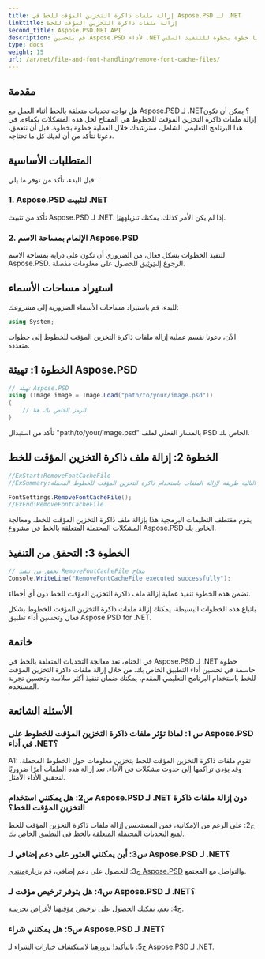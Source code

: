 ```yaml
---
title: إزالة ملفات ذاكرة التخزين المؤقت للخط في Aspose.PSD لـ .NET
linktitle: إزالة ملفات ذاكرة التخزين المؤقت للخط
second_title: Aspose.PSD.NET API
description: قم بتحسين Aspose.PSD لأداء .NET عن طريق إزالة ملفات ذاكرة التخزين المؤقت للخطوط. اتبع دليلنا خطوة بخطوة للتنفيذ السلس.
type: docs
weight: 15
url: /ar/net/file-and-font-handling/remove-font-cache-files/
---
```

## مقدمة

هل تواجه تحديات متعلقة بالخط أثناء العمل مع Aspose.PSD لـ .NET؟ يمكن أن تكون إزالة ملفات ذاكرة التخزين المؤقت للخطوط هي المفتاح لحل هذه المشكلات بكفاءة. في هذا البرنامج التعليمي الشامل، سنرشدك خلال العملية خطوة بخطوة. قبل أن نتعمق، دعونا نتأكد من أن لديك كل ما تحتاجه.

## المتطلبات الأساسية

قبل البدء، تأكد من توفر ما يلي:

### 1. Aspose.PSD لتثبيت .NET

 تأكد من تثبيت Aspose.PSD لـ .NET. إذا لم يكن الأمر كذلك، يمكنك تنزيله[هنا](https://releases.aspose.com/psd/net/).

### 2. الإلمام بمساحة الاسم Aspose.PSD

 لتنفيذ الخطوات بشكل فعال، من الضروري أن تكون على دراية بمساحة الاسم Aspose.PSD. الرجوع إلى[توثيق](https://reference.aspose.com/psd/net/) للحصول على معلومات مفصلة.

## استيراد مساحات الأسماء

للبدء، قم باستيراد مساحات الأسماء الضرورية إلى مشروعك:

```csharp
using System;
```

الآن، دعونا نقسم عملية إزالة ملفات ذاكرة التخزين المؤقت للخطوط إلى خطوات متعددة.

## الخطوة 1: تهيئة Aspose.PSD

```csharp
// تهيئة Aspose.PSD
using (Image image = Image.Load("path/to/your/image.psd"))
{
    // الرمز الخاص بك هنا
}
```

تأكد من استبدال "path/to/your/image.psd" بالمسار الفعلي لملف PSD الخاص بك.

## الخطوة 2: إزالة ملف ذاكرة التخزين المؤقت للخط

```csharp
//ExStart:RemoveFontCacheFile
//ExSummary:يوضح التعليمة البرمجية التالية طريقة لإزالة الملفات باستخدام ذاكرة التخزين المؤقت للخطوط المحملة.

FontSettings.RemoveFontCacheFile();
//ExEnd:RemoveFontCacheFile
```

يقوم مقتطف التعليمات البرمجية هذا بإزالة ملف ذاكرة التخزين المؤقت للخط، ومعالجة المشكلات المحتملة المتعلقة بالخط في مشروع Aspose.PSD الخاص بك.

## الخطوة 3: التحقق من التنفيذ

```csharp
// تحقق من تنفيذ RemoveFontCacheFile بنجاح
Console.WriteLine("RemoveFontCacheFile executed successfully");
```

تضمن هذه الخطوة تنفيذ عملية إزالة ملف ذاكرة التخزين المؤقت للخط دون أي أخطاء.

باتباع هذه الخطوات البسيطة، يمكنك إزالة ملفات ذاكرة التخزين المؤقت للخطوط بشكل فعال وتحسين أداء تطبيق Aspose.PSD for .NET.

## خاتمة

في الختام، تعد معالجة التحديات المتعلقة بالخط في Aspose.PSD لـ .NET خطوة حاسمة في تحسين أداء التطبيق الخاص بك. من خلال إزالة ملفات ذاكرة التخزين المؤقت للخط باستخدام البرنامج التعليمي المقدم، يمكنك ضمان تنفيذ أكثر سلاسة وتحسين تجربة المستخدم.

## الأسئلة الشائعة

### س 1: لماذا تؤثر ملفات ذاكرة التخزين المؤقت للخطوط على Aspose.PSD في أداء .NET؟

A1: تقوم ملفات ذاكرة التخزين المؤقت للخط بتخزين معلومات حول الخطوط المحملة، وقد يؤدي تراكمها إلى حدوث مشكلات في الأداء. تعد إزالة هذه الملفات أمرًا ضروريًا لتحقيق الأداء الأمثل.

### س2: هل يمكنني استخدام Aspose.PSD لـ .NET دون إزالة ملفات ذاكرة التخزين المؤقت للخط؟

ج2: على الرغم من الإمكانية، فمن المستحسن إزالة ملفات ذاكرة التخزين المؤقت للخط لمنع التحديات المحتملة المتعلقة بالخط في التطبيق الخاص بك.

### س3: أين يمكنني العثور على دعم إضافي لـ Aspose.PSD لـ .NET؟

 ج3: للحصول على دعم إضافي، قم بزيارة[منتدى Aspose.PSD](https://forum.aspose.com/c/psd/34) والتواصل مع المجتمع.

### س4: هل يتوفر ترخيص مؤقت لـ Aspose.PSD لـ .NET؟

 ج4: نعم، يمكنك الحصول على ترخيص مؤقت[هنا](https://purchase.aspose.com/temporary-license/) لأغراض تجريبية.

### س5: هل يمكنني شراء Aspose.PSD لـ .NET؟

 ج5: بالتأكيد! يزور[هنا](https://purchase.aspose.com/buy) لاستكشاف خيارات الشراء لـ Aspose.PSD لـ .NET.